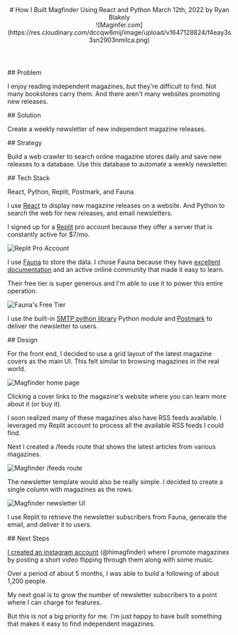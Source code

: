 <header>
# How I Built Magfinder Using React and Python
March 12th, 2022 by Ryan Blakely

<div>
![Maginfer.com](https://res.cloudinary.com/dccqw6mij/image/upload/v1647128824/f4eay3s3sn2903nmilca.png)
</div>

</header>

<section>
## Problem

I enjoy reading independent magazines, but they're difficult to find. Not many bookstores carry them. And there aren't many websites promoting new releases.

</section>

<section>
## Solution

Create a weekly newsletter of new independent magazine releases.

</section>

<section>
## Strategy

Build a web crawler to search online magazine stores daily and save new releases to a database. Use this database to automate a weekly newsletter.

</section>

<section>
## Tech Stack

React, Python, Replit, Postmark, and Fauna.

I use [React](https://reactjs.org) to display new magazine releases on a website. And Python to search the web for new releases, and email newsletters.

I signed up for a [Replit](https://replit.com/) pro account because they offer a server that is constantly active for $7/mo.

![Replit Pro Account](https://res.cloudinary.com/dccqw6mij/image/upload/v1647129011/kji4pouufnzppkbx2zqt.png)

I use [Fauna](https://fauna.com) to store the data. I chose Fauna because they have [excellent documentation](https://docs.fauna.com/fauna/current/) and an active online community that made it easy to learn.

Their free tier is super generous and I'm able to use it to power this entire operation.

![Fauna's Free Tier](https://res.cloudinary.com/dccqw6mij/image/upload/v1647129090/mzvlijtqusajrmgesey4.png)

I use the built-in [SMTP python library](https://docs.python.org/3/library/smtplib.html) Python module and [Postmark](https://postmarkapp.com) to deliver the newsletter to users.

</section>

<section>
## Design

For the front end, I decided to use a grid layout of the latest magazine covers as the main UI. This felt similar to browsing magazines in the real world.

![Magfinder home page](https://res.cloudinary.com/dccqw6mij/image/upload/v1647129152/xcce9hf14fha2spgeazt.png)

Clicking a cover links to the magazine's website where you can learn more about it (or buy it).

I soon realized many of these magazines also have RSS feeds available. I leveraged my Replit account to process all the available RSS feeds I could find.

Next I created a /feeds route that shows the latest articles from various magazines.

![Magfinder /feeds route](https://res.cloudinary.com/dccqw6mij/image/upload/v1647129280/whmt6l8bwj4ya64ptqdm.png)

The newsletter template would also be really simple. I decided to create a single column with magazines as the rows.

![Magfinder newsletter UI](https://res.cloudinary.com/dccqw6mij/image/upload/v1647129405/phfqufcmrzujznjjh2ig.png)

I use Replit to retrieve the newsletter subscribers from Fauna, generate the email, and deliver it to users.

</section>

<section>
## Next Steps

[I created an instagram account](https://www.instagram.com/himagfinder) (@himagfinder) where I promote magazines by posting a short video flipping through them along with some music.

Over a period of about 5 months, I was able to build a following of about 1,200 people.

My next goal is to grow the number of newsletter subscribers to a point where I can charge for features.

But this is not a big priority for me. I'm just happy to have built something that makes it easy to find independent magazines.

</section>
